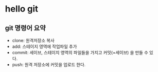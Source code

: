 # hello git

## git 명령어 요약

- clone: 원격저장소 복사
- add: 스테이지 영역에 작업파일 추가
- commit: 세이브, 스테이지 영역의 파일들을 가지고 커밋(=세이브) 을 만들 수 있다.
- push: 원격 저장소에 커밋을 업로드 한다.
